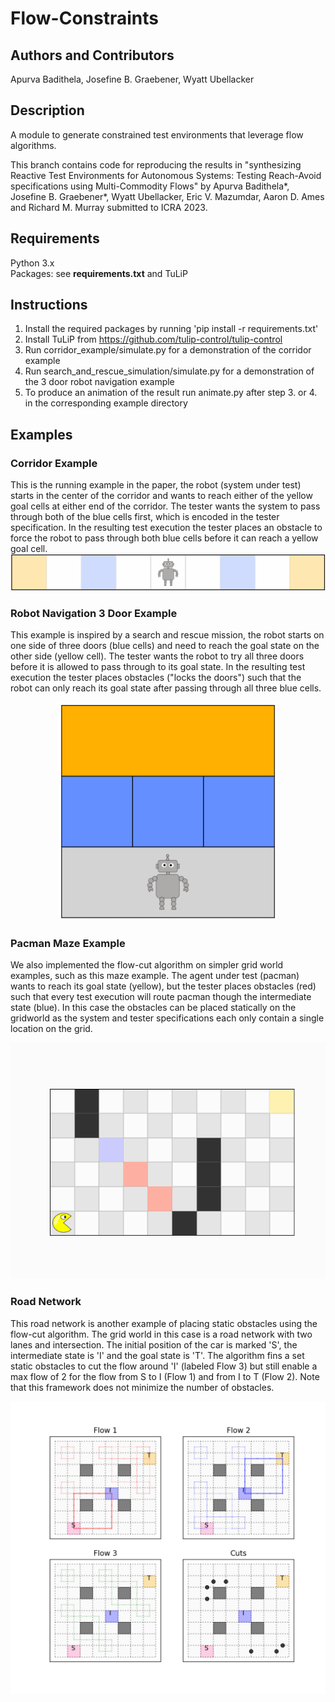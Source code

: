 # Flow-Constraints
## Authors and Contributors
Apurva Badithela, Josefine B. Graebener,  Wyatt Ubellacker <br />


## Description
A module to generate constrained test environments that leverage flow algorithms.

This branch contains code for reproducing the results in "synthesizing Reactive Test Environments for Autonomous Systems: Testing Reach-Avoid specifications using Multi-Commodity Flows" by Apurva Badithela\*, Josefine B. Graebener\*, Wyatt Ubellacker, Eric V. Mazumdar, Aaron D. Ames and Richard M. Murray submitted to ICRA 2023.

## Requirements
Python 3.x<br />
Packages: see **requirements.txt** and TuLiP <br />

## Instructions
1. Install the required packages by running 'pip install -r requirements.txt' <br />
2. Install TuLiP from https://github.com/tulip-control/tulip-control
3. Run corridor_example/simulate.py for a demonstration of the corridor example <br />
4. Run search_and_rescue_simulation/simulate.py for a demonstration of the 3 door robot navigation example <br />
5. To produce an animation of the result run animate.py after step 3. or 4. in the corresponding example directory

## Examples
### Corridor Example
This is the running example in the paper, the robot (system under test) starts in the center of the corridor and wants to reach either of the yellow goal cells at either end of the corridor. The tester wants the system to pass through both of the blue cells first, which is encoded in the tester specification. In the resulting test execution the tester places an obstacle to force the robot to pass through both blue cells before it can reach a yellow goal cell.
![](corridor_example/animations/test_strategy_cropped.gif)
### Robot Navigation 3 Door Example
This example is inspired by a search and rescue mission, the robot starts on one side of three doors (blue cells) and need to reach the goal state on the other side (yellow cell). The tester wants the robot to try all three doors before it is allowed to pass through to its goal state. In the resulting test execution the tester places obstacles ("locks the doors") such that the robot can only reach its goal state after passing through all three blue cells.

<p align="center">
  <img src="search_and_rescue_simulation/animations/test_strategy_cropped.gif" width="350" height="350">
</p>

### Pacman Maze Example
We also implemented the flow-cut algorithm on simpler grid world examples, such as this maze example. The agent under test (pacman) wants to reach its goal state (yellow), but the tester places obstacles (red) such that every test execution will route pacman though the intermediate state (blue). In this case the obstacles can be placed statically on the gridworld as the system and tester specifications each only contain a single location on the grid.
<p align="center">
  <img src="static_obstacle_maze/animations/sim_w_colored_obs.gif">
</p>

### Road Network
This road network is another example of placing static obstacles using the flow-cut algorithm. The grid world in this case is a road network with two lanes and intersection. The initial position of the car is marked 'S', the intermediate state is 'I' and the goal state is 'T'.
The algorithm fins a set static obstacles to cut the flow around 'I' (labeled Flow 3) but still enable a max flow of 2 for the flow from S to I (Flow 1) and from I to T (Flow 2). Note that this framework does not minimize the number of obstacles.
<p align="center">
  <img src="road_network/animations/road_network_colors.png">
</p>
